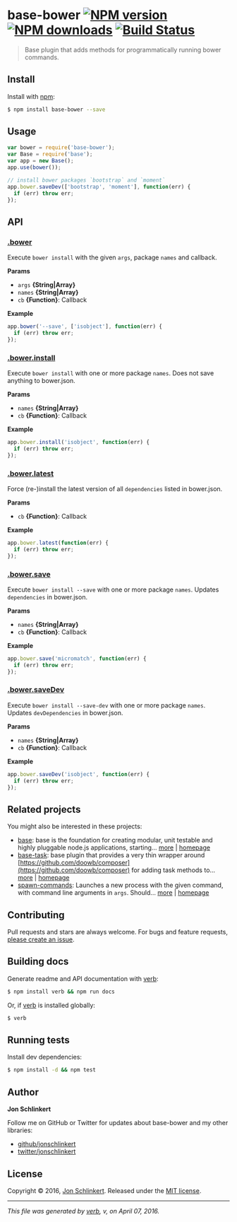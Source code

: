 # base-bower [![NPM version](https://img.shields.io/npm/v/base-bower.svg?style=flat)](https://www.npmjs.com/package/base-bower) [![NPM downloads](https://img.shields.io/npm/dm/base-bower.svg?style=flat)](https://npmjs.org/package/base-bower) [![Build Status](https://img.shields.io/travis/jonschlinkert/base-bower.svg?style=flat)](https://travis-ci.org/jonschlinkert/base-bower)

> Base plugin that adds methods for programmatically running bower commands.

## Install

Install with [npm](https://www.npmjs.com/):

```sh
$ npm install base-bower --save
```

## Usage

```js
var bower = require('base-bower');
var Base = require('base');
var app = new Base();
app.use(bower());

// install bower packages `bootstrap` and `moment`
app.bower.saveDev(['bootstrap', 'moment'], function(err) {
  if (err) throw err;
});
```

## API

### [.bower](index.js#L34)

Execute `bower install` with the given `args`, package `names` and callback.

**Params**

* `args` **{String|Array}**
* `names` **{String|Array}**
* `cb` **{Function}**: Callback

**Example**

```js
app.bower('--save', ['isobject'], function(err) {
  if (err) throw err;
});
```

### [.bower.install](index.js#L68)

Execute `bower install` with one or more package `names`. Does not save anything to bower.json.

**Params**

* `names` **{String|Array}**
* `cb` **{Function}**: Callback

**Example**

```js
app.bower.install('isobject', function(err) {
  if (err) throw err;
});
```

### [.bower.latest](index.js#L86)

Force (re-)install the latest version of all `dependencies` listed in bower.json.

**Params**

* `cb` **{Function}**: Callback

**Example**

```js
app.bower.latest(function(err) {
  if (err) throw err;
});
```

### [.bower.save](index.js#L106)

Execute `bower install --save` with one or more package `names`. Updates `dependencies` in bower.json.

**Params**

* `names` **{String|Array}**
* `cb` **{Function}**: Callback

**Example**

```js
app.bower.save('micromatch', function(err) {
  if (err) throw err;
});
```

### [.bower.saveDev](index.js#L129)

Execute `bower install --save-dev` with one or more package `names`. Updates `devDependencies` in bower.json.

**Params**

* `names` **{String|Array}**
* `cb` **{Function}**: Callback

**Example**

```js
app.bower.saveDev('isobject', function(err) {
  if (err) throw err;
});
```

## Related projects

You might also be interested in these projects:

* [base](https://www.npmjs.com/package/base): base is the foundation for creating modular, unit testable and highly pluggable node.js applications, starting… [more](https://www.npmjs.com/package/base) | [homepage](https://github.com/node-base/base)
* [base-task](https://www.npmjs.com/package/base-task): base plugin that provides a very thin wrapper around [https://github.com/doowb/composer](https://github.com/doowb/composer) for adding task methods to… [more](https://www.npmjs.com/package/base-task) | [homepage](https://github.com/node-base/base-task)
* [spawn-commands](https://www.npmjs.com/package/spawn-commands): Launches a new process with the given command, with command line arguments in `args`. Should… [more](https://www.npmjs.com/package/spawn-commands) | [homepage](https://github.com/jonschlinkert/spawn-commands)

## Contributing

Pull requests and stars are always welcome. For bugs and feature requests, [please create an issue](https://github.com/jonschlinkert/base-bower/issues/new).

## Building docs

Generate readme and API documentation with [verb](https://github.com/verbose/verb):

```sh
$ npm install verb && npm run docs
```

Or, if [verb](https://github.com/verbose/verb) is installed globally:

```sh
$ verb
```

## Running tests

Install dev dependencies:

```sh
$ npm install -d && npm test
```

## Author

**Jon Schlinkert**

Follow me on GitHub or Twitter for updates about base-bower and my other libraries:

* [github/jonschlinkert](https://github.com/jonschlinkert)
* [twitter/jonschlinkert](http://twitter.com/jonschlinkert)

## License

Copyright © 2016, [Jon Schlinkert](https://github.com/jonschlinkert).
Released under the [MIT license](https://github.com/jonschlinkert/base-bower/blob/master/LICENSE).

***

_This file was generated by [verb](https://github.com/verbose/verb), v, on April 07, 2016._